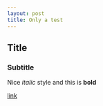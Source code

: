 ```yaml
---
layout: post
title: Only a test
---
```


## Title

### Subtitle

Nice _italic_ style and this is **bold**

[link](http://procrastinatio.github.io)
